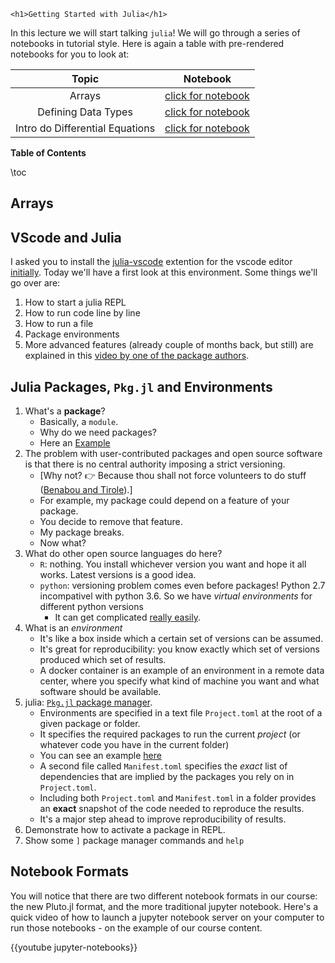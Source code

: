 
~~~
<h1>Getting Started with Julia</h1>
~~~

In this lecture we will start talking `julia`! We will go through a series of notebooks in tutorial style. Here is again a table with pre-rendered notebooks for you to look at:

Topic | Notebook
:-----: | :--------:
Arrays | [click for notebook](https://floswald.github.io/julia-bootcamp/03-arrays.html)
Defining Data Types | [click for notebook](https://floswald.github.io/julia-bootcamp/04-defining-types.html)
Intro do Differential Equations | [click for notebook]([../lecture2-diffeq](https://floswald.github.io/julia-bootcamp/08-popgrowth.html))

**Table of Contents**

\toc


## Arrays

## VScode and Julia

I asked you to install the [julia-vscode](https://www.julia-vscode.org) extention for the vscode editor [initially](../#prerequisites). Today we'll have a first look at this environment. Some things we'll go over are:

1. How to start a julia REPL
1. How to run code line by line
1. How to run a file
1. Package environments
1. More advanced features (already couple of months back, but still) are explained in this [video by one of the package authors](https://youtu.be/IdhnP00Y1Ks).

## Julia Packages, `Pkg.jl` and Environments

1. What's a **package**?
    * Basically, a `module`. 
    * Why do we need packages?
    * Here an [Example](https://github.com/JuliaLang/Example.jl)
2. The problem with user-contributed packages and open source software is that there is no central authority imposing a strict versioning. 
    * [Why not? 👉 Because thou shall not force volunteers to do stuff ([Benabou and Tirole](https://academic.oup.com/restud/article-abstract/70/3/489/1571401)).] 
    * For example, my package could depend on a feature of your package. 
    * You decide to remove that feature.
    * My package breaks.
    * Now what?
3. What do other open source languages do here?
    * `R`: nothing. You install whichever version you want and hope it all works. Latest versions is a good idea.
    * `python`: versioning problem comes even before packages! Python 2.7 incompativel with python 3.6. So we have *virtual environments* for different python versions
        * It can get complicated [really easily](https://github.com/econ-ark/KrusellSmith/issues/3).
4. What is an _environment_
    * It's like a box inside which a certain set of versions can be assumed.
    * It's great for reproducibility: you know exactly which set of versions produced which set of results.
    * A docker container is an example of an environment in a remote data center, where you specify what kind of machine you want and what software should be available.
5. julia: [`Pkg.jl` package manager](https://julialang.github.io/Pkg.jl/v1/). 
    * Environments are specified in a text file `Project.toml` at the root of a given package or folder.
    * It specifies the required packages to run the current *project* (or whatever code you have in the current folder)
    * You can see an example [here](https://github.com/floswald/NumericalMethods/tree/master/lecture_notebooks/week2/Project.toml)
    * A second file called `Manifest.toml` specifies the *exact* list of dependencies that are implied by the packages you rely on in `Project.toml`. 
    * Including both `Project.toml` and `Manifest.toml` in a folder provides an **exact** snapshot of the code needed to reproduce the results.
    * It's a major step ahead to improve reproducibility of results.
6. Demonstrate how to activate a package in REPL.
7. Show some `]` package manager commands and `help`


## Notebook Formats

You will notice that there are two different notebook formats in our course: the new Pluto.jl format, and the more traditional jupyter notebook. Here's a quick video of how to launch a jupyter notebook server on your computer to run those notebooks - on the example of our course content.

{{youtube jupyter-notebooks}}